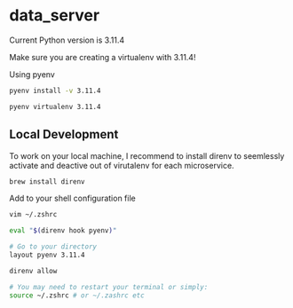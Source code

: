#  data_server

Current Python version is 3.11.4

Make sure you are creating a virtualenv with 3.11.4!

Using pyenv
```zsh
pyenv install -v 3.11.4

pyenv virtualenv 3.11.4
```

## Local Development
To work on your local machine, I recommend to install direnv to seemlessly activate and deactive out of virutalenv for each microservice.

```zsh
brew install direnv
```

Add to your shell configuration file
```zsh
vim ~/.zshrc

eval "$(direnv hook pyenv)"

# Go to your directory
layout pyenv 3.11.4

direnv allow

# You may need to restart your terminal or simply:
source ~/.zshrc # or ~/.zashrc etc
```

